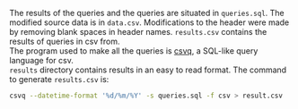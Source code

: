 The results of the queries and the queries are situated in `queries.sql`. The modified source data is in `data.csv`. Modifications to the header were made by removing blank spaces in header names. `results.csv` contains the results of queries in csv from.  
The program used to make all the queries is [csvq](https://github.com/mithrandie/csvq), a SQL-like query language for csv.  
`results` directory contains results in an easy to read format.
The command to generate `results.csv` is: 
```sh 
csvq --datetime-format '%d/%m/%Y' -s queries.sql -f csv > result.csv  
```
